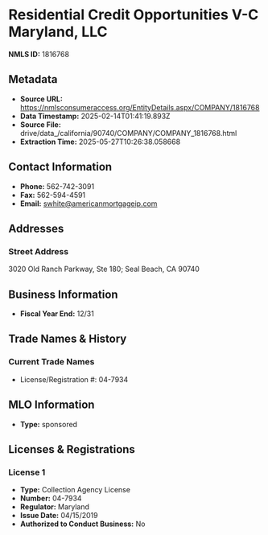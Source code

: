 # Residential Credit Opportunities V-C Maryland, LLC

**NMLS ID:** 1816768

## Metadata
- **Source URL:** https://nmlsconsumeraccess.org/EntityDetails.aspx/COMPANY/1816768
- **Data Timestamp:** 2025-02-14T01:41:19.893Z
- **Source File:** drive/data_/california/90740/COMPANY/COMPANY_1816768.html
- **Extraction Time:** 2025-05-27T10:26:38.058668

## Contact Information
- **Phone:** 562-742-3091
- **Fax:** 562-594-4591
- **Email:** swhite@americanmortgageip.com

## Addresses
### Street Address
3020 Old Ranch Parkway, Ste 180; Seal Beach, CA 90740

## Business Information
- **Fiscal Year End:** 12/31

## Trade Names & History
### Current Trade Names
- License/Registration #: 04-7934

## MLO Information
- **Type:** sponsored

## Licenses & Registrations

### License 1
- **Type:** Collection Agency License
- **Number:** 04-7934
- **Regulator:** Maryland
- **Issue Date:** 04/15/2019
- **Authorized to Conduct Business:** No
